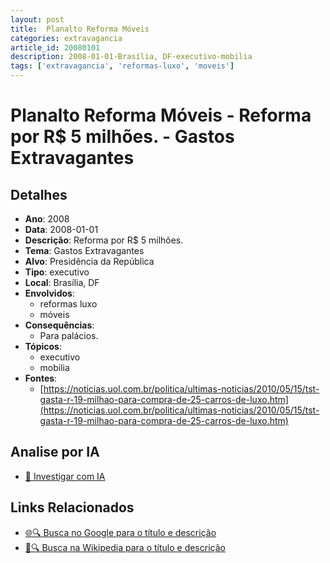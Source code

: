```yaml
---
layout: post
title:  Planalto Reforma Móveis
categories: extravagancia
article_id: 20080101
description: 2008-01-01-Brasília, DF-executivo-mobilia
tags: ['extravagancia', 'reformas-luxo', 'moveis']
---
```


# Planalto Reforma Móveis - Reforma por R$ 5 milhões. - Gastos Extravagantes

## Detalhes
- **Ano**: 2008
- **Data**: 2008-01-01
- **Descrição**: Reforma por R$ 5 milhões.
- **Tema**: Gastos Extravagantes
- **Alvo**: Presidência da República
- **Tipo**: executivo
- **Local**: Brasília, DF
- **Envolvidos**:
  - reformas luxo
  - móveis
- **Consequências**:
  - Para palácios.
- **Tópicos**:
  - executivo
  - mobilia
- **Fontes**:
  - [https://noticias.uol.com.br/politica/ultimas-noticias/2010/05/15/tst-gasta-r-19-milhao-para-compra-de-25-carros-de-luxo.htm](https://noticias.uol.com.br/politica/ultimas-noticias/2010/05/15/tst-gasta-r-19-milhao-para-compra-de-25-carros-de-luxo.htm)

## Analise por IA
- [🤖 Investigar com IA](https://www.perplexity.ai/search?q=%22gastos%20estravagantes%20departamento%20p%C3%BAblico%20Brasil%22%20Planalto%20Reforma%20M%C3%B3veis%20Reforma%20por%20R%24%205%20milh%C3%B5es.%20Bras%C3%ADlia%2C%20DF%202008-01-01)

## Links Relacionados
- [🌐🔍 Busca no Google para o título e descrição](https://www.google.com/search?q=%22gastos%20estravagantes%20departamento%20p%C3%BAblico%20Brasil%22%20Planalto%20Reforma%20M%C3%B3veis%20Reforma%20por%20R%24%205%20milh%C3%B5es.%20Bras%C3%ADlia%2C%20DF%202008-01-01)
- [📖🔍 Busca na Wikipedia para o título e descrição](https://pt.wikipedia.org/w/index.php?search=%22gastos%20estravagantes%20departamento%20p%C3%BAblico%20Brasil%22%20Planalto%20Reforma%20M%C3%B3veis%20Reforma%20por%20R%24%205%20milh%C3%B5es.%20Bras%C3%ADlia%2C%20DF%202008-01-01)


